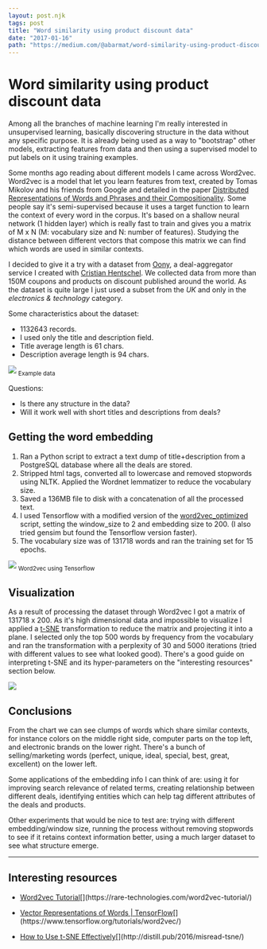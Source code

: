 ```yaml
---
layout: post.njk
tags: post
title: "Word similarity using product discount data"
date: "2017-01-16"
path: "https://medium.com/@abarmat/word-similarity-using-product-discount-data-2ec0b2ac993c"
---
```


# Word similarity using product discount data

Among all the branches of machine learning I'm really interested in unsupervised learning, basically discovering structure in the data without any specific purpose. It is already being used as a way to "bootstrap" other models, extracting features from data and then using a supervised model to put labels on it using training examples.

Some months ago reading about different models I came across Word2vec. Word2vec is a model that let you learn features from text, created by Tomas Mikolov and his friends from Google and detailed in the paper [Distributed Representations of Words and Phrases and their Compositionality](http://papers.nips.cc/paper/5021-distributed-representations-of-words-and-phrases-and-their-compositionality.pdf). Some people say it's semi-supervised because it uses a target function to learn the context of every word in the corpus. It's based on a shallow neural network (1 hidden layer) which is really fast to train and gives you a matrix of M x N (M: vocabulary size and N: number of features). Studying the distance between different vectors that compose this matrix we can find which words are used in similar contexts.

I decided to give it a try with a dataset from [Oony](http://oony.com), a deal-aggregator service I created with [Cristian Hentschel](https://ar.linkedin.com/in/chentschel). We collected data from more than 150M coupons and products on discount published around the world. As the dataset is quite large I just used a subset from the _UK_ and only in the _electronics & technology_ category.

Some characteristics about the dataset:

*   1132643 records.
*   I used only the title and description field.
*   Title average length is 61 chars.
*   Description average length is 94 chars.

![](https://cdn-images-1.medium.com/max/800/1*5HbBubbVqIfpb3B6_ImtOA.png)
<sub>Example data</sub>

Questions:

*   Is there any structure in the data?
*   Will it work well with short titles and descriptions from deals?

## Getting the word embedding

1.  Ran a Python script to extract a text dump of title+description from a PostgreSQL database where all the deals are stored.
2.  Stripped html tags, converted all to lowercase and removed stopwords using NLTK. Applied the Wordnet lemmatizer to reduce the vocabulary size.
3.  Saved a 136MB file to disk with a concatenation of all the processed text.
4.  I used Tensorflow with a modified version of the [word2vec\_optimized](https://github.com/tensorflow/models/blob/master/tutorials/embedding/word2vec_optimized.py) script, setting the window\_size to 2 and embedding size to 200. (I also tried gensim but found the Tensorflow version faster).
5.  The vocabulary size was of 131718 words and ran the training set for 15 epochs.

![](https://cdn-images-1.medium.com/max/1200/1*q9BGV6ksPL2d53r57MaOEg.png)
<sub>Word2vec using Tensorflow</sub>

## Visualization

As a result of processing the dataset through Word2vec I got a matrix of 131718 x 200. As it's high dimensional data and impossible to visualize I applied a [t-SNE](https://lvdmaaten.github.io/tsne/) transformation to reduce the matrix and projecting it into a plane. I selected only the top 500 words by frequency from the vocabulary and ran the transformation with a perplexity of 30 and 5000 iterations (tried with different values to see what looked good). There's a good guide on interpreting t-SNE and its hyper-parameters on the "interesting resources" section below.

![](https://cdn-images-1.medium.com/max/1200/1*d7Tp3qin4bCEK_wWUMP-pg.png)

## Conclusions

From the chart we can see clumps of words which share similar contexts, for instance colors on the middle right side, computer parts on the top left, and electronic brands on the lower right. There's a bunch of selling/marketing words (perfect, unique, ideal, special, best, great, excellent) on the lower left.

Some applications of the embedding info I can think of are: using it for improving search relevance of related terms, creating relationship between different deals, identifying entities which can help tag different attributes of the deals and products.

Other experiments that would be nice to test are: trying with different embedding/window size, running the process without removing stopwords to see if it retains context information better, using a much larger dataset to see what structure emerge.

* * *

## Interesting resources

* [Word2vec Tutorial](https://rare-technologies.com/word2vec-tutorial/ "https://rare-technologies.com/word2vec-tutorial/")[](https://rare-technologies.com/word2vec-tutorial/)

* [Vector Representations of Words | TensorFlow](https://www.tensorflow.org/tutorials/word2vec/ "https://www.tensorflow.org/tutorials/word2vec/")[](https://www.tensorflow.org/tutorials/word2vec/)

* [How to Use t-SNE Effectively](http://distill.pub/2016/misread-tsne/ "http://distill.pub/2016/misread-tsne/")[](http://distill.pub/2016/misread-tsne/)